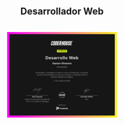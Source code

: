 
<div align='center'>
  <h2>Desarrollador Web</h2>
</div>

</br>

<div align='center'>
  <img src="assets/certificados/DesarrolloWeb.png" alt="Certificado" width=50% height=50%/>
</div>


